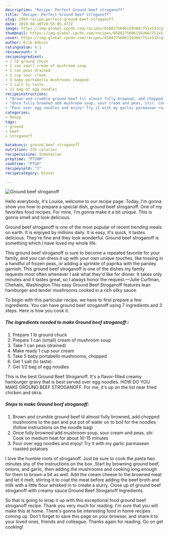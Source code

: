 ```yaml
---
description: "Recipe: Perfect Ground beef stroganoff"
title: "Recipe: Perfect Ground beef stroganoff"
slug: 2994-recipe-perfect-ground-beef-stroganoff
date: 2019-08-30T20:55:05.472Z
image: https://img-global.cpcdn.com/recipes/6588275606159360/751x532cq70/ground-beef-stroganoff-recipe-main-photo.jpg
thumbnail: https://img-global.cpcdn.com/recipes/6588275606159360/751x532cq70/ground-beef-stroganoff-recipe-main-photo.jpg
cover: https://img-global.cpcdn.com/recipes/6588275606159360/751x532cq70/ground-beef-stroganoff-recipe-main-photo.jpg
author: Erik Adkins
ratingvalue: 4.1
reviewcount: 9
recipeingredient:
- 1 lb ground chuck
- 1 can small cream of mushroom soup
- 1 can peas drained
- 1 cup sour cream
- 5 baby portabello mushrooms chopped
- 1 salt to taste
- 12 bag of egg noodles
recipeinstructions:
- "Brown and crumble ground beef til almost fully browned, add chopped mushrooms to the pan and put pot of water on to boil for the noodles (follow instructions on the noodle bag)"
- "Once fully browned add mushroom soup, sour cream and peas, stir. Cook on medium heat for about 10-15 minutes"
- "Pour over egg noodles and enjoy! Try it with my garlic parmasean roasted potatoes"
categories:
- Resep
tags:
- ground
- beef
- stroganoff

katakunci: ground beef stroganoff
nutrition: 235 calories
recipecuisine: Indonesian
preptime: "PT38M"
cooktime: "PT1H"
recipeyield: "3"
recipecategory: Dinner

---
```



![Ground beef stroganoff](https://img-global.cpcdn.com/recipes/6588275606159360/751x532cq70/ground-beef-stroganoff-recipe-main-photo.jpg)

Hello everybody, it's Louise, welcome to our recipe page. Today, I'm gonna show you how to prepare a special dish, ground beef stroganoff. One of my favorites food recipes. For mine, I'm gonna make it a bit unique. This is gonna smell and look delicious.

Ground beef stroganoff is one of the most popular of recent trending meals on earth. It is enjoyed by millions daily. It is easy, it's quick, it tastes delicious. They're fine and they look wonderful. Ground beef stroganoff is something which I have loved my whole life.

This ground beef stroganoff is sure to become a repeated favorite for your family, and you can dress it up with your own unique touches, like tossing in a handful of frozen peas, or adding a sprinkle of paprika with the parsley garnish. This ground beef stroganoff is one of the dishes my family requests most often whenever I ask what they&#39;d like for dinner. It takes only minutes and it tastes great, so I always honor the request.—Julie Curfman, Chehalis, Washington This easy Ground Beef Stroganoff features lean hamburger and tender mushrooms cooked in a rich silky sauce.


To begin with this particular recipe, we have to first prepare a few ingredients. You can have ground beef stroganoff using 7 ingredients and 3 steps. Here is how you cook it.

##### The ingredients needed to make Ground beef stroganoff::

1. Prepare 1 lb ground chuck
1. Prepare 1 can (small) cream of mushroom soup
1. Take 1 can peas (drained)
1. Make ready 1 cup sour cream
1. Take 5 baby portabello mushrooms, chopped
1. Get 1 salt (to taste)
1. Get 1/2 bag of egg noodles


This is the best Ground Beef Stroganoff. It&#39;s a flavor-filled creamy hamburger gravy that is best served over egg noodles. HOW DO YOU MAKE GROUND BEEF STROGANOFF. For me, it&#39;s up on the list near fried chicken and okra. 

##### Steps to make Ground beef stroganoff:

1. Brown and crumble ground beef til almost fully browned, add chopped mushrooms to the pan and put pot of water on to boil for the noodles (follow instructions on the noodle bag)
1. Once fully browned add mushroom soup, sour cream and peas, stir. Cook on medium heat for about 10-15 minutes
1. Pour over egg noodles and enjoy! Try it with my garlic parmasean roasted potatoes


I love the humble roots of stroganoff. Just be sure to cook the pasta two minutes shy of the instructions on the box. Start by browning ground beef, onions, and garlic, then adding the mushrooms and cooking long enough for them to brown a bit as well. Add the cream cheese to the browned meat and let it melt, stirring it to coat the meat before adding the beef broth and milk with a little flour whisked in to create a slurry. Close up of ground beef stroganoff with creamy sauce Ground Beef Stroganoff Ingredients. 

So that is going to wrap it up with this exceptional food ground beef stroganoff recipe. Thank you very much for reading. I'm sure that you will make this at home. There's gonna be interesting food in home recipes coming up. Don't forget to save this page on your browser, and share it to your loved ones, friends and colleague. Thanks again for reading. Go on get cooking!
